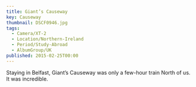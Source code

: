 ```yaml
---
title: Giant’s Causeway
key: Causeway
thumbnail: DSCF0946.jpg
tags:
  - Camera/XT-2
  - Location/Northern-Ireland
  - Period/Study-Abroad
  - AlbumGroup/UK
published: 2015-02-25T00:00
---
```

Staying in Belfast, Giant’s Causeway was only a few-hour train North of us. It was incredible.
